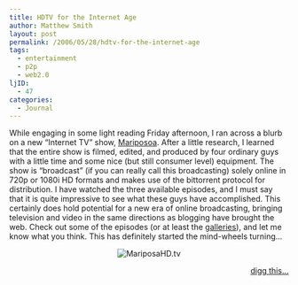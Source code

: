 ```yaml
---
title: HDTV for the Internet Age
author: Matthew Smith
layout: post
permalink: /2006/05/28/hdtv-for-the-internet-age
tags:
  - entertainment
  - p2p
  - web2.0
ljID:
  - 47
categories:
  - Journal
---
```

While engaging in some light reading Friday afternoon, I ran across a blurb on a new &#8220;Internet TV&#8221; show, [Mariposoa][1]. After a little research, I learned that the entire show is filmed, edited, and produced by four ordinary guys with a little time and some nice (but still consumer level) equipment. The show is &#8220;broadcast&#8221; (if you can really call this broadcasting) solely online in 720p or 1080i HD formats and makes use of the bittorrent protocol for distribution. I have watched the three available episodes, and I must say that it is quite impressive to see what these guys have accomplished. This certainly does hold potential for a new era of online broadcasting, bringing television and video in the same directions as blogging have brought the web. Check out some of the episodes (or at least the [galleries][2]), and let me know what you think. This has definitely started the mind-wheels turning&#8230;

<p style="text-align: center">
  <img src="http://archive.digivation.net/wp-content/uploads/2006/05/casting.jpg" id="image66" alt="MariposaHD.tv" />
</p>

<p align="right">
  <a href="http://digg.com/technology/HDTV_for_the_Internet_Age" target="_blank">digg this&#8230;</a>
</p>

 [1]: http://mariposahd.tv
 [2]: http://www.mariposahd.tv/mariposagirls